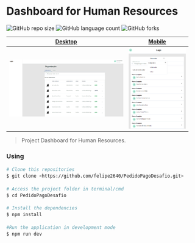 # Dashboard for Human Resources

![GitHub repo size](https://img.shields.io/github/repo-size/felipe2640/Dashboard_RH?style=for-the-badge)
![GitHub language count](https://img.shields.io/github/languages/count/felipe2640/Dashboard_RH?style=for-the-badge)
![GitHub forks](https://img.shields.io/github/forks/felipe2640/Dashboard_RH?style=for-the-badge)

<!-- Image -->

<table role="table">
  <thead>
    <tr>
      <th align="center">
        <a href="" rel="nofollow"><strong>Desktop</strong></a>
      </th>
      <th align="center">
        <a href="" rel="nofollow"><strong>Mobile</strong></a>
      </th>
    </tr>
  </thead>
  <tbody>
    <tr>
      <td align="center">
        <a href="" rel="nofollow"
          ><img
            src="/img/Desktop.PNG"
            alt="Screenshot of Desktop dashboard"
            width="300"
            data-canonical-src="/img/Desktop.PNG"
            style="max-width: 100%" /></a
        ><br /><sup></sup>
      </td>
      <td align="center">
        <a href="" rel="nofollow"
          ><img
            src="/img/Mobile.PNG"
            alt="Screenshot of Mobile dashboard"
            width="150"
            l
            data-canonical-src="/img/Mobile.PNG"
            style="max-width: 100%" /></a
        ><br /><sup></sup>
      </td>
    </tr>
  </tbody>
</table>

<!-- ---------------------------------------------------------------->

> Project Dashboard for Human Resources.

### Using

```bash
# Clone this repositories
$ git clone <https://github.com/felipe2640/PedidoPagoDesafio.git>

# Access the project folder in terminal/cmd
$ cd PedidoPagoDesafio

# Install the dependencies
$ npm install

#Run the application in development mode
$ npm run dev
```
